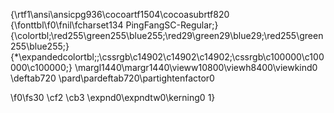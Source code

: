 {\rtf1\ansi\ansicpg936\cocoartf1504\cocoasubrtf820
{\fonttbl\f0\fnil\fcharset134 PingFangSC-Regular;}
{\colortbl;\red255\green255\blue255;\red29\green29\blue29;\red255\green255\blue255;}
{\*\expandedcolortbl;;\cssrgb\c14902\c14902\c14902;\cssrgb\c100000\c100000\c100000;}
\margl1440\margr1440\vieww10800\viewh8400\viewkind0
\deftab720
\pard\pardeftab720\partightenfactor0

\f0\fs30 \cf2 \cb3 \expnd0\expndtw0\kerning0
1}